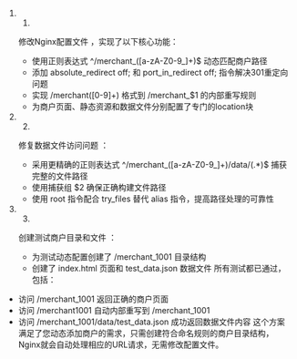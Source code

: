 1. 1.
   修改Nginx配置文件 ，实现了以下核心功能：
   
   - 使用正则表达式 ^/merchant_([a-zA-Z0-9_]+)$ 动态匹配商户路径
   - 添加 absolute_redirect off; 和 port_in_redirect off; 指令解决301重定向问题
   - 实现 /merchant([0-9]+) 格式到 /merchant_$1 的内部重写规则
   - 为商户页面、静态资源和数据文件分别配置了专门的location块
2. 2.
   修复数据文件访问问题 ：
   
   - 采用更精确的正则表达式 ^/merchant_([a-zA-Z0-9_]+)/data/(.*)$ 捕获完整的文件路径
   - 使用捕获组 $2 确保正确构建文件路径
   - 使用 root 指令配合 try_files 替代 alias 指令，提高路径处理的可靠性
3. 3.
   创建测试商户目录和文件 ：
   
   - 为测试动态配置创建了 /merchant_1001 目录结构
   - 创建了 index.html 页面和 test_data.json 数据文件
所有测试都已通过，包括：

- 访问 /merchant_1001 返回正确的商户页面
- 访问 /merchant1001 自动内部重写到 /merchant_1001
- 访问 /merchant_1001/data/test_data.json 成功返回数据文件内容
这个方案满足了您动态添加商户的需求，只需创建符合命名规则的商户目录结构，Nginx就会自动处理相应的URL请求，无需修改配置文件。
